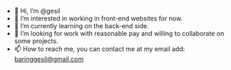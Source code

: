 - 👋 Hi, I’m @gesil
- 👀 I’m interested in working in front-end websites for now.
- 🌱 I’m currently learning on the back-end side.
- 💞️ I’m looking for work with reasonable pay and willing to collaborate on some projects.
- 📫 How to reach me, you can contact me at my email add: baringgesil@gmail.com

<!---
gesil22/gesil22 is a ✨ special ✨ repository because its `README.md` (this file) appears on your GitHub profile.
You can click the Preview link to take a look at your changes.
--->
